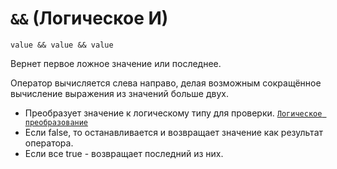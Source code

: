 # `&&` (Логическое И)

`value && value && value`

Вернет первое ложное значение или последнее.

Оператор вычисляется слева направо, делая возможным сокращённое вычисление выражения из значений больше двух.

- Преобразует значение к логическому типу для проверки. [`Логическое преобразование`](<../ТЕОРИЯ/Преобразование (логическое).md>)
- Если false, то останавливается и возвращает значение как результат оператора.
- Если все true - возвращает последний из них.

